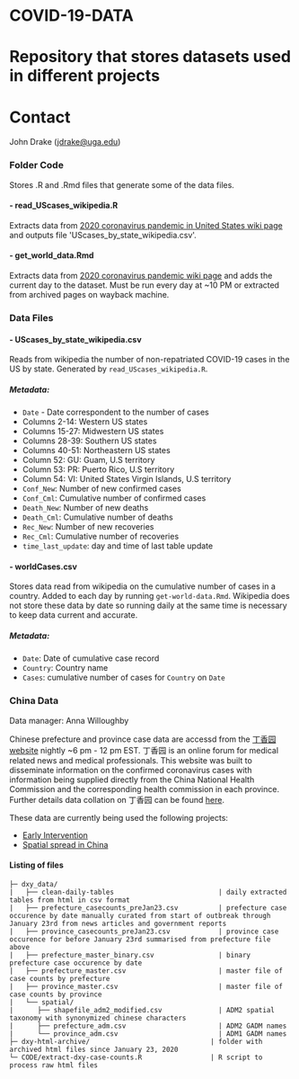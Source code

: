 # COVID-19-DATA

Repository that stores datasets used in different projects 
=======

# Contact

John Drake (jdrake@uga.edu)

### Folder Code
Stores .R and .Rmd files that generate some of the data files.

#### - read_UScases_wikipedia.R
Extracts data from [2020 coronavirus pandemic in United States wiki page](https://en.wikipedia.org/wiki/2020_coronavirus_pandemic_in_the_United_States) and outputs file 'UScases_by_state_wikipedia.csv'.

#### - get_world_data.Rmd
Extracts data from [2020 coronavirus pandemic wiki page](https://en.wikipedia.org/wiki/2019%E2%80%9320_coronavirus_pandemic) and adds the current day to the dataset. Must be run every day at ~10 PM or extracted from archived pages on wayback machine.

### Data Files

#### - UScases_by_state_wikipedia.csv
Reads from wikipedia the number of non-repatriated COVID-19 cases in the US by state. Generated by `read_UScases_wikipedia.R`.

##### Metadata:
- `Date` - Date correspondent to the number of cases
- Columns 2-14: Western US states
- Columns 15-27: Midwestern US states
- Columns 28-39: Southern US states
- Columns 40-51: Northeastern US states
- Column 52: GU: Guam, U.S territory
- Column 53: PR: Puerto Rico, U.S territory
- Column 54: VI: United States Virgin Islands, U.S territory
- `Conf_New`: Number of new confirmed cases 
- `Conf_Cml`: Cumulative number of confirmed cases
- `Death_New`: Number of new deaths
- `Death_Cml`: Cumulative number of deaths
- `Rec_New`: Number of new recoveries
- `Rec_Cml`: Cumulative number of recoveries
- `time_last_update`: day and time of last table update


#### - worldCases.csv
Stores data read from wikipedia on the cumulative number of cases in a country. Added to each day by running `get-world-data.Rmd`. Wikipedia does not store these data by date so running daily at the same time is necessary to keep data current and accurate.

##### Metadata: 
 - `Date`: Date of cumulative case record
 - `Country`: Country name
 - `Cases`: cumulative number of cases for `Country` on `Date`


### China Data 
Data manager: Anna Willoughby 

Chinese prefecture and province case data are accessd from the [丁香园 website](https://3g.dxy.cn/newh5/view/pneumonia?scene=2&clicktime=1579579384&enterid=1579579384&from=groupmessage&isappinstalled=0) nightly ~6 pm - 12 pm EST. 丁香园 is an online forum for medical related news and medical professionals. This website was built to disseminate information on the confirmed coronavirus cases with information being supplied directly from the China National Health Commission and the corresponding health commission in each province. Further details data collation on 丁香园 can be found [here](https://docs.google.com/document/d/1thhxR-dWp61cVDQUhzcU2sTMt5oAXI0Q8IxaRFFcWP0/edit?usp=sharing).

These data are currently being used the following projects: 
   - [Early Intervention](https://github.com/CEIDatUGA/ncov-early-intervention)
   - [Spatial spread in China](https://github.com/CEIDatUGA/CoronavirusSpatial)

#### Listing of files 
```
├─ dxy_data/
|	├── clean-daily-tables                          | daily extracted tables from html in csv format
|	├── prefecture_casecounts_preJan23.csv          | prefecture case occurence by date manually curated from start of outbreak through January 23rd from news articles and government reports
|	├── province_casecounts_preJan23.csv            | province case occurence for before January 23rd summarised from prefecture file above
|	├── prefecture_master_binary.csv                | binary prefecture case occurence by date
|	├── prefecture_master.csv                       | master file of case counts by prefecture
|	├── province_master.csv                         | master file of case counts by province
|	└── spatial/
|	   ├── shapefile_adm2_modified.csv              | ADM2 spatial taxonomy with synonymized chinese characters
|	   ├── prefecture_adm.csv                       | ADM2 GADM names          
|	   └── province_adm.csv                         | ADM1 GADM names          
├─ dxy-html-archive/                              | folder with archived html files since January 23, 2020
└─ CODE/extract-dxy-case-counts.R                 | R script to process raw html files 
```

